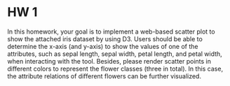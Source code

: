 # HW 1
In this homework, your goal is to implement a web-based scatter plot to show the attached iris dataset by using D3. Users should be able to determine the x-axis (and y-axis) to show the values of one of the attributes, such as sepal length, sepal width, petal length, and petal width, when interacting with the tool. Besides, please render scatter points in different colors to represent the flower classes (three in total). In this case, the attribute relations of different flowers can be further visualized.